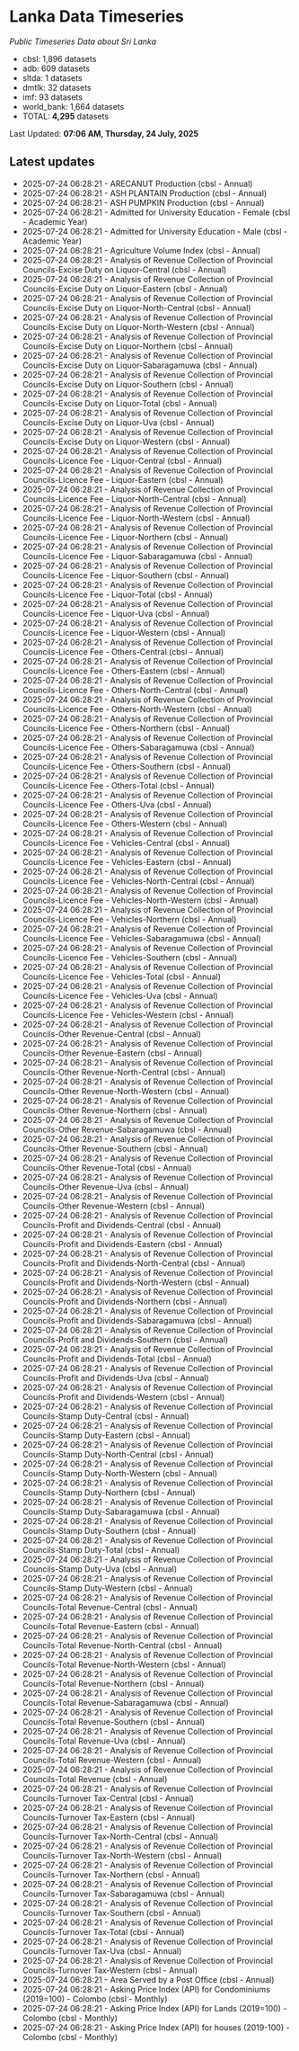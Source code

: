 # Lanka Data Timeseries
*Public Timeseries Data about Sri Lanka*

* cbsl: 1,896 datasets
* adb: 609 datasets
* sltda: 1 datasets
* dmtlk: 32 datasets
* imf: 93 datasets
* world_bank: 1,664 datasets
* TOTAL: **4,295** datasets

Last Updated: **07:06 AM, Thursday, 24 July, 2025**

## Latest updates

* 2025-07-24 06:28:21 - ARECANUT Production (cbsl - Annual)
* 2025-07-24 06:28:21 - ASH PLANTAIN Production (cbsl - Annual)
* 2025-07-24 06:28:21 - ASH PUMPKIN Production (cbsl - Annual)
* 2025-07-24 06:28:21 - Admitted for University Education - Female (cbsl - Academic Year)
* 2025-07-24 06:28:21 - Admitted for University Education - Male (cbsl - Academic Year)
* 2025-07-24 06:28:21 - Agriculture Volume Index (cbsl - Annual)
* 2025-07-24 06:28:21 - Analysis of Revenue Collection of Provincial Councils-Excise Duty on Liquor-Central (cbsl - Annual)
* 2025-07-24 06:28:21 - Analysis of Revenue Collection of Provincial Councils-Excise Duty on Liquor-Eastern (cbsl - Annual)
* 2025-07-24 06:28:21 - Analysis of Revenue Collection of Provincial Councils-Excise Duty on Liquor-North-Central (cbsl - Annual)
* 2025-07-24 06:28:21 - Analysis of Revenue Collection of Provincial Councils-Excise Duty on Liquor-North-Western (cbsl - Annual)
* 2025-07-24 06:28:21 - Analysis of Revenue Collection of Provincial Councils-Excise Duty on Liquor-Northern (cbsl - Annual)
* 2025-07-24 06:28:21 - Analysis of Revenue Collection of Provincial Councils-Excise Duty on Liquor-Sabaragamuwa (cbsl - Annual)
* 2025-07-24 06:28:21 - Analysis of Revenue Collection of Provincial Councils-Excise Duty on Liquor-Southern (cbsl - Annual)
* 2025-07-24 06:28:21 - Analysis of Revenue Collection of Provincial Councils-Excise Duty on Liquor-Total (cbsl - Annual)
* 2025-07-24 06:28:21 - Analysis of Revenue Collection of Provincial Councils-Excise Duty on Liquor-Uva (cbsl - Annual)
* 2025-07-24 06:28:21 - Analysis of Revenue Collection of Provincial Councils-Excise Duty on Liquor-Western (cbsl - Annual)
* 2025-07-24 06:28:21 - Analysis of Revenue Collection of Provincial Councils-Licence Fee - Liquor-Central (cbsl - Annual)
* 2025-07-24 06:28:21 - Analysis of Revenue Collection of Provincial Councils-Licence Fee - Liquor-Eastern (cbsl - Annual)
* 2025-07-24 06:28:21 - Analysis of Revenue Collection of Provincial Councils-Licence Fee - Liquor-North-Central (cbsl - Annual)
* 2025-07-24 06:28:21 - Analysis of Revenue Collection of Provincial Councils-Licence Fee - Liquor-North-Western (cbsl - Annual)
* 2025-07-24 06:28:21 - Analysis of Revenue Collection of Provincial Councils-Licence Fee - Liquor-Northern (cbsl - Annual)
* 2025-07-24 06:28:21 - Analysis of Revenue Collection of Provincial Councils-Licence Fee - Liquor-Sabaragamuwa (cbsl - Annual)
* 2025-07-24 06:28:21 - Analysis of Revenue Collection of Provincial Councils-Licence Fee - Liquor-Southern (cbsl - Annual)
* 2025-07-24 06:28:21 - Analysis of Revenue Collection of Provincial Councils-Licence Fee - Liquor-Total (cbsl - Annual)
* 2025-07-24 06:28:21 - Analysis of Revenue Collection of Provincial Councils-Licence Fee - Liquor-Uva (cbsl - Annual)
* 2025-07-24 06:28:21 - Analysis of Revenue Collection of Provincial Councils-Licence Fee - Liquor-Western (cbsl - Annual)
* 2025-07-24 06:28:21 - Analysis of Revenue Collection of Provincial Councils-Licence Fee - Others-Central (cbsl - Annual)
* 2025-07-24 06:28:21 - Analysis of Revenue Collection of Provincial Councils-Licence Fee - Others-Eastern (cbsl - Annual)
* 2025-07-24 06:28:21 - Analysis of Revenue Collection of Provincial Councils-Licence Fee - Others-North-Central (cbsl - Annual)
* 2025-07-24 06:28:21 - Analysis of Revenue Collection of Provincial Councils-Licence Fee - Others-North-Western (cbsl - Annual)
* 2025-07-24 06:28:21 - Analysis of Revenue Collection of Provincial Councils-Licence Fee - Others-Northern (cbsl - Annual)
* 2025-07-24 06:28:21 - Analysis of Revenue Collection of Provincial Councils-Licence Fee - Others-Sabaragamuwa (cbsl - Annual)
* 2025-07-24 06:28:21 - Analysis of Revenue Collection of Provincial Councils-Licence Fee - Others-Southern (cbsl - Annual)
* 2025-07-24 06:28:21 - Analysis of Revenue Collection of Provincial Councils-Licence Fee - Others-Total (cbsl - Annual)
* 2025-07-24 06:28:21 - Analysis of Revenue Collection of Provincial Councils-Licence Fee - Others-Uva (cbsl - Annual)
* 2025-07-24 06:28:21 - Analysis of Revenue Collection of Provincial Councils-Licence Fee - Others-Western (cbsl - Annual)
* 2025-07-24 06:28:21 - Analysis of Revenue Collection of Provincial Councils-Licence Fee - Vehicles-Central (cbsl - Annual)
* 2025-07-24 06:28:21 - Analysis of Revenue Collection of Provincial Councils-Licence Fee - Vehicles-Eastern (cbsl - Annual)
* 2025-07-24 06:28:21 - Analysis of Revenue Collection of Provincial Councils-Licence Fee - Vehicles-North-Central (cbsl - Annual)
* 2025-07-24 06:28:21 - Analysis of Revenue Collection of Provincial Councils-Licence Fee - Vehicles-North-Western (cbsl - Annual)
* 2025-07-24 06:28:21 - Analysis of Revenue Collection of Provincial Councils-Licence Fee - Vehicles-Northern (cbsl - Annual)
* 2025-07-24 06:28:21 - Analysis of Revenue Collection of Provincial Councils-Licence Fee - Vehicles-Sabaragamuwa (cbsl - Annual)
* 2025-07-24 06:28:21 - Analysis of Revenue Collection of Provincial Councils-Licence Fee - Vehicles-Southern (cbsl - Annual)
* 2025-07-24 06:28:21 - Analysis of Revenue Collection of Provincial Councils-Licence Fee - Vehicles-Total (cbsl - Annual)
* 2025-07-24 06:28:21 - Analysis of Revenue Collection of Provincial Councils-Licence Fee - Vehicles-Uva (cbsl - Annual)
* 2025-07-24 06:28:21 - Analysis of Revenue Collection of Provincial Councils-Licence Fee - Vehicles-Western (cbsl - Annual)
* 2025-07-24 06:28:21 - Analysis of Revenue Collection of Provincial Councils-Other Revenue-Central (cbsl - Annual)
* 2025-07-24 06:28:21 - Analysis of Revenue Collection of Provincial Councils-Other Revenue-Eastern (cbsl - Annual)
* 2025-07-24 06:28:21 - Analysis of Revenue Collection of Provincial Councils-Other Revenue-North-Central (cbsl - Annual)
* 2025-07-24 06:28:21 - Analysis of Revenue Collection of Provincial Councils-Other Revenue-North-Western (cbsl - Annual)
* 2025-07-24 06:28:21 - Analysis of Revenue Collection of Provincial Councils-Other Revenue-Northern (cbsl - Annual)
* 2025-07-24 06:28:21 - Analysis of Revenue Collection of Provincial Councils-Other Revenue-Sabaragamuwa (cbsl - Annual)
* 2025-07-24 06:28:21 - Analysis of Revenue Collection of Provincial Councils-Other Revenue-Southern (cbsl - Annual)
* 2025-07-24 06:28:21 - Analysis of Revenue Collection of Provincial Councils-Other Revenue-Total (cbsl - Annual)
* 2025-07-24 06:28:21 - Analysis of Revenue Collection of Provincial Councils-Other Revenue-Uva (cbsl - Annual)
* 2025-07-24 06:28:21 - Analysis of Revenue Collection of Provincial Councils-Other Revenue-Western (cbsl - Annual)
* 2025-07-24 06:28:21 - Analysis of Revenue Collection of Provincial Councils-Profit and Dividends-Central (cbsl - Annual)
* 2025-07-24 06:28:21 - Analysis of Revenue Collection of Provincial Councils-Profit and Dividends-Eastern (cbsl - Annual)
* 2025-07-24 06:28:21 - Analysis of Revenue Collection of Provincial Councils-Profit and Dividends-North-Central (cbsl - Annual)
* 2025-07-24 06:28:21 - Analysis of Revenue Collection of Provincial Councils-Profit and Dividends-North-Western (cbsl - Annual)
* 2025-07-24 06:28:21 - Analysis of Revenue Collection of Provincial Councils-Profit and Dividends-Northern (cbsl - Annual)
* 2025-07-24 06:28:21 - Analysis of Revenue Collection of Provincial Councils-Profit and Dividends-Sabaragamuwa (cbsl - Annual)
* 2025-07-24 06:28:21 - Analysis of Revenue Collection of Provincial Councils-Profit and Dividends-Southern (cbsl - Annual)
* 2025-07-24 06:28:21 - Analysis of Revenue Collection of Provincial Councils-Profit and Dividends-Total (cbsl - Annual)
* 2025-07-24 06:28:21 - Analysis of Revenue Collection of Provincial Councils-Profit and Dividends-Uva (cbsl - Annual)
* 2025-07-24 06:28:21 - Analysis of Revenue Collection of Provincial Councils-Profit and Dividends-Western (cbsl - Annual)
* 2025-07-24 06:28:21 - Analysis of Revenue Collection of Provincial Councils-Stamp Duty-Central (cbsl - Annual)
* 2025-07-24 06:28:21 - Analysis of Revenue Collection of Provincial Councils-Stamp Duty-Eastern (cbsl - Annual)
* 2025-07-24 06:28:21 - Analysis of Revenue Collection of Provincial Councils-Stamp Duty-North-Central (cbsl - Annual)
* 2025-07-24 06:28:21 - Analysis of Revenue Collection of Provincial Councils-Stamp Duty-North-Western (cbsl - Annual)
* 2025-07-24 06:28:21 - Analysis of Revenue Collection of Provincial Councils-Stamp Duty-Northern (cbsl - Annual)
* 2025-07-24 06:28:21 - Analysis of Revenue Collection of Provincial Councils-Stamp Duty-Sabaragamuwa (cbsl - Annual)
* 2025-07-24 06:28:21 - Analysis of Revenue Collection of Provincial Councils-Stamp Duty-Southern (cbsl - Annual)
* 2025-07-24 06:28:21 - Analysis of Revenue Collection of Provincial Councils-Stamp Duty-Total (cbsl - Annual)
* 2025-07-24 06:28:21 - Analysis of Revenue Collection of Provincial Councils-Stamp Duty-Uva (cbsl - Annual)
* 2025-07-24 06:28:21 - Analysis of Revenue Collection of Provincial Councils-Stamp Duty-Western (cbsl - Annual)
* 2025-07-24 06:28:21 - Analysis of Revenue Collection of Provincial Councils-Total Revenue-Central (cbsl - Annual)
* 2025-07-24 06:28:21 - Analysis of Revenue Collection of Provincial Councils-Total Revenue-Eastern (cbsl - Annual)
* 2025-07-24 06:28:21 - Analysis of Revenue Collection of Provincial Councils-Total Revenue-North-Central (cbsl - Annual)
* 2025-07-24 06:28:21 - Analysis of Revenue Collection of Provincial Councils-Total Revenue-North-Western (cbsl - Annual)
* 2025-07-24 06:28:21 - Analysis of Revenue Collection of Provincial Councils-Total Revenue-Northern (cbsl - Annual)
* 2025-07-24 06:28:21 - Analysis of Revenue Collection of Provincial Councils-Total Revenue-Sabaragamuwa (cbsl - Annual)
* 2025-07-24 06:28:21 - Analysis of Revenue Collection of Provincial Councils-Total Revenue-Southern (cbsl - Annual)
* 2025-07-24 06:28:21 - Analysis of Revenue Collection of Provincial Councils-Total Revenue-Uva (cbsl - Annual)
* 2025-07-24 06:28:21 - Analysis of Revenue Collection of Provincial Councils-Total Revenue-Western (cbsl - Annual)
* 2025-07-24 06:28:21 - Analysis of Revenue Collection of Provincial Councils-Total Revenue (cbsl - Annual)
* 2025-07-24 06:28:21 - Analysis of Revenue Collection of Provincial Councils-Turnover Tax-Central (cbsl - Annual)
* 2025-07-24 06:28:21 - Analysis of Revenue Collection of Provincial Councils-Turnover Tax-Eastern (cbsl - Annual)
* 2025-07-24 06:28:21 - Analysis of Revenue Collection of Provincial Councils-Turnover Tax-North-Central (cbsl - Annual)
* 2025-07-24 06:28:21 - Analysis of Revenue Collection of Provincial Councils-Turnover Tax-North-Western (cbsl - Annual)
* 2025-07-24 06:28:21 - Analysis of Revenue Collection of Provincial Councils-Turnover Tax-Northern (cbsl - Annual)
* 2025-07-24 06:28:21 - Analysis of Revenue Collection of Provincial Councils-Turnover Tax-Sabaragamuwa (cbsl - Annual)
* 2025-07-24 06:28:21 - Analysis of Revenue Collection of Provincial Councils-Turnover Tax-Southern (cbsl - Annual)
* 2025-07-24 06:28:21 - Analysis of Revenue Collection of Provincial Councils-Turnover Tax-Total (cbsl - Annual)
* 2025-07-24 06:28:21 - Analysis of Revenue Collection of Provincial Councils-Turnover Tax-Uva (cbsl - Annual)
* 2025-07-24 06:28:21 - Analysis of Revenue Collection of Provincial Councils-Turnover Tax-Western (cbsl - Annual)
* 2025-07-24 06:28:21 - Area Served by a Post Office (cbsl - Annual)
* 2025-07-24 06:28:21 - Asking Price Index (API) for Condominiums (2019=100) - Colombo (cbsl - Monthly)
* 2025-07-24 06:28:21 - Asking Price Index (API) for Lands (2019=100) - Colombo (cbsl - Monthly)
* 2025-07-24 06:28:21 - Asking Price Index (API) for houses (2019-100) - Colombo (cbsl - Monthly)